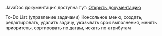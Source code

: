 JavaDoc документация доступна тут:
[Открыть документацию](https://drevin0.github.io/Javalabs/)

To-Do List (управление задачами) Консольное меню, создать, редактировать, удалить задачу, указывать срок выполнения, менять приоритеты, сортировать по датам, искать по атрибутам

